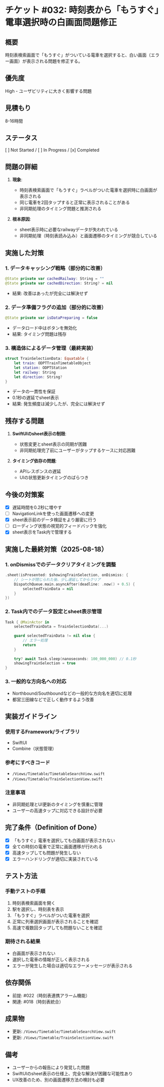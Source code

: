 # チケット #032: 時刻表から「もうすぐ」電車選択時の白画面問題修正

## 概要
時刻表検索画面で「もうすぐ」がついている電車を選択すると、白い画面（エラー画面）が表示される問題を修正する。

## 優先度
High - ユーザビリティに大きく影響する問題

## 見積もり
8-16時間

## ステータス
[ ] Not Started / [ ] In Progress / [x] Completed

## 問題の詳細
1. **現象**: 
   - 時刻表検索画面で「もうすぐ」ラベルがついた電車を選択時に白画面が表示される
   - 同じ電車を2回タップすると正常に表示されることがある
   - 非同期処理のタイミング問題と推測される

2. **根本原因**:
   - sheet表示時に必要なrailwayデータが失われている
   - 非同期処理（時刻表読み込み）と画面遷移のタイミングが競合している

## 実施した対策

### 1. データキャッシング戦略（部分的に改善）
```swift
@State private var cachedRailway: String = ""
@State private var cachedDirection: String? = nil
```
- 結果: 改善はあったが完全には解決せず

### 2. データ準備フラグの追加（部分的に改善）
```swift
@State private var isDataPreparing = false
```
- データロード中はボタンを無効化
- 結果: タイミング問題は残存

### 3. 構造体によるデータ管理（最終実装）
```swift
struct TrainSelectionData: Equatable {
    let train: ODPTTrainTimetableObject
    let station: ODPTStation
    let railway: String
    let direction: String?
}
```
- データの一貫性を保証
- 0.1秒の遅延でsheet表示
- 結果: 発生頻度は減少したが、完全には解決せず

## 残存する問題

1. **SwiftUIのsheet表示の制限**:
   - 状態変更とsheet表示の同期が困難
   - 非同期処理完了前にユーザーがタップするケースに対応困難

2. **タイミング依存の問題**:
   - APIレスポンスの遅延
   - UIの状態更新タイミングのばらつき

## 今後の対策案

- [x] 遅延時間を0.2秒に増やす
- [ ] NavigationLinkを使った画面遷移への変更
- [x] sheet表示前のデータ検証をより厳密に行う
- [ ] ローディング状態の視覚的フィードバックを強化
- [x] sheet表示をTask内で管理する

## 実施した最終対策（2025-08-18）

### 1. onDismissでのデータクリアタイミングを調整
```swift
.sheet(isPresented: $showingTrainSelection, onDismiss: {
    // シートが閉じられた後、少し遅延してからクリア
    DispatchQueue.main.asyncAfter(deadline: .now() + 0.5) {
        selectedTrainData = nil
    }
})
```

### 2. Task内でのデータ設定とsheet表示管理
```swift
Task { @MainActor in
    selectedTrainData = TrainSelectionData(...)
    
    guard selectedTrainData != nil else {
        // エラー処理
        return
    }
    
    try? await Task.sleep(nanoseconds: 100_000_000) // 0.1秒
    showingTrainSelection = true
}
```

### 3. 一般的な方向名への対応
- Northbound/Southboundなどの一般的な方向名を適切に処理
- 都営三田線などで正しく動作するよう改善

## 実装ガイドライン

### 使用するFramework/ライブラリ
- SwiftUI
- Combine（状態管理）

### 参考にすべきコード
- `/Views/Timetable/TimetableSearchView.swift`
- `/Views/Timetable/TrainSelectionView.swift`

### 注意事項
- 非同期処理とUI更新のタイミングを慎重に管理
- ユーザーの高速タップに対応できる設計が必要

## 完了条件（Definition of Done）
- [x] 「もうすぐ」電車を選択しても白画面が表示されない
- [x] 全ての時刻の電車で正常に画面遷移が行われる
- [x] 高速タップしても問題が発生しない
- [x] エラーハンドリングが適切に実装されている

## テスト方法

### 手動テストの手順
1. 時刻表検索画面を開く
2. 駅を選択し、時刻表を表示
3. 「もうすぐ」ラベルがついた電車を選択
4. 正常に列車選択画面が表示されることを確認
5. 高速で複数回タップしても問題ないことを確認

### 期待される結果
- 白画面が表示されない
- 選択した電車の情報が正しく表示される
- エラーが発生した場合は適切なエラーメッセージが表示される

## 依存関係
- 前提: #022（時刻表連携アラーム機能）
- 関連: #018（時刻表統合）

## 成果物
- 更新: `/Views/Timetable/TimetableSearchView.swift`
- 更新: `/Views/Timetable/TrainSelectionView.swift`

## 備考
- ユーザーからの報告により発覚した問題
- SwiftUIのsheet表示の仕様上、完全な解決が困難な可能性あり
- UX改善のため、別の画面遷移方法の検討も必要